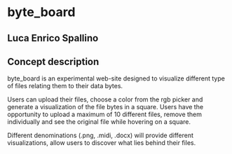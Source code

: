 # byte_board

## Luca Enrico Spallino

## Concept description

byte_board is an experimental web-site designed to visualize different type of files relating them to their data bytes.

Users can upload their files, choose a color from the rgb picker and generate a visualization of the file bytes   in a square. Users have the opportunity to upload a maximum of 10 different files, remove them individually and see the original file while hovering on a square.

Different denominations (.png, .midi, .docx) will provide different visualizations, allow users to discover what lies behind their files.



